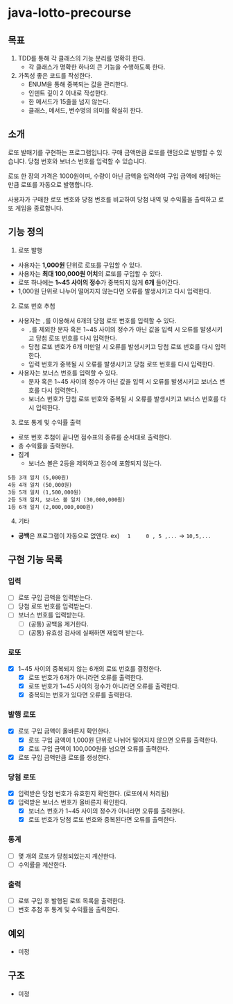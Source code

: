 # java-lotto-precourse

## 목표

1. TDD를 통해 각 클래스의 기능 분리를 명확히 한다.
    - 각 클래스가 명확한 하나의 큰 기능을 수행하도록 한다.
2. 가독성 좋은 코드를 작성한다.
    - ENUM을 통해 중복되는 값을 관리한다.
    - 인덴트 깊이 2 이내로 작성한다.
    - 한 메서드가 15줄을 넘지 않는다.
    - 클래스, 메서드, 변수명의 의미를 확실히 한다.

## 소개

로또 발매기를 구현하는 프로그램입니다. 구매 금액만큼 로또를 랜덤으로 발행할 수 있습니다. 당첨 번호와 보너스 번호를 입력할 수 있습니다.

로또 한 장의 가격은 1000원이며, 수량이 아닌 금액을 입력하여 구입 금액에 해당하는 만큼 로또를 자동으로 발행합니다.

사용자가 구매한 로또 번호와 당첨 번호를 비교하여 당첨 내역 및 수익률을 출력하고 로또 게임을 종료합니다.

## 기능 정의

1. 로또 발행

- 사용자는 **1,000원** 단위로 로또를 구입할 수 있다.
- 사용자는 **최대 100,000원 어치**의 로또를 구입할 수 있다.
- 로또 하나에는 **1~45 사이의 정수**가 중복되지 않게 **6개** 들어간다.
- 1,000원 단위로 나누어 떨어지지 않는다면 오류를 발생시키고 다시 입력한다.

2. 로또 번호 추첨

- 사용자는 `,`를 이용해서 6개의 당첨 로또 번호를 입력할 수 있다.
    - `,`를 제외한 문자 혹은 1~45 사이의 정수가 아닌 값을 입력 시 오류를 발생시키고 당첨 로또 번호를 다시 입력한다.
    - 당첨 로또 번호가 6개 미만일 시 오류를 발생시키고 당첨 로또 번호를 다시 입력한다.
    - 입력 번호가 중복될 시 오류를 발생시키고 당첨 로또 번호를 다시 입력한다.
- 사용자는 보너스 번호를 입력할 수 있다.
    - 문자 혹은 1~45 사이의 정수가 아닌 값을 입력 시 오류를 발생시키고 보너스 번호를 다시 입력한다.
    - 보너스 번호가 당첨 로또 번호와 중복될 시 오류를 발생시키고 보너스 번호를 다시 입력한다.

3. 로또 통계 및 수익률 출력

- 로또 번호 추첨이 끝나면 점수표의 종류를 순서대로 출력한다.
- 총 수익률을 출력한다.
- 집계
    - 보너스 볼은 2등을 제외하고 점수에 포함되지 않는다.

```agsl
5등 3개 일치 (5,000원) 
4등 4개 일치 (50,000원) 
3등 5개 일치 (1,500,000원)
2등 5개 일치, 보너스 볼 일치 (30,000,000원)
1등 6개 일치 (2,000,000,000원)
```

4. 기타

- **공백**은 프로그램이 자동으로 없앤다. ex) `  1     0 , 5 ,...` -> `10,5,...`

## 구현 기능 목록

### 입력

- [ ] 로또 구입 금액을 입력받는다.
- [ ] 당첨 로또 번호를 입력받는다.
- [ ] 보너스 번호를 입력받는다.
    - [ ] (공통) 공백을 제거한다.
    - [ ] (공통) 유효성 검사에 실패하면 재입력 받는다.

### 로또

- [x] 1~45 사이의 중복되지 않는 6개의 로또 번호를 결정한다.
    - [x] 로또 번호가 6개가 아니라면 오류를 출력한다.
    - [x] 로또 번호가 1~45 사이의 정수가 아니라면 오류를 출력한다.
    - [x] 중복되는 번호가 있다면 오류를 출력한다.

### 발행 로또

- [x] 로또 구입 금액이 올바른지 확인한다.
    - [x] 로또 구입 금액이 1,000원 단위로 나뉘어 떨어지지 않으면 오류를 출력한다.
    - [x] 로또 구입 금액이 100,000원을 넘으면 오류를 출력한다.
- [x] 로또 구입 금액만큼 로또를 생성한다.

### 당첨 로또

- [x] 입력받은 당첨 번호가 유효한지 확인한다. (로또에서 처리됨)
- [x] 입력받은 보너스 번호가 올바른지 확인한다.
    - [x] 보너스 번호가 1~45 사이의 정수가 아니라면 오류를 출력한다.
    - [x] 로또 번호가 당첨 로또 번호와 중복된다면 오류를 출력한다.

### 통계

- [ ] 몇 개의 로또가 당첨되었는지 계산한다.
- [ ] 수익률을 계산한다.

### 출력

- [ ] 로또 구입 후 발행된 로또 목록을 출력한다.
- [ ] 번호 추첨 후 통계 및 수익률을 출력한다.

## 예외

- 미정

## 구조

- 미정